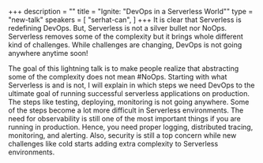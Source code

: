 +++
description = ""
title = "Ignite: \"DevOps in a Serverless World\""
type = "new-talk"
speakers = [
        "serhat-can",
]
+++
It is clear that Serverless is redefining DevOps. But, Serverless is not a silver bullet
nor NoOps. Serverless removes some of the complexity but it brings whole different kind of
challenges. While challenges are changing, DevOps is not going anywhere anytime soon!

The goal of this lightning talk is to make people realize that abstracting some of the
complexity does not mean #NoOps. Starting with what Serverless is and is not, I will
explain in which steps we need DevOps to the ultimate goal of running successful
serverless applications on production. The steps like testing, deploying, monitoring is
not going anywhere. Some of the steps become a lot more difficult in Serverless
environments. The need for observability is still one of the most important things if you
are running in production. Hence, you need proper logging, distributed tracing,
monitoring, and alerting. Also, security is still a top concern while new challenges like
cold starts adding extra complexity to Serverless environments.